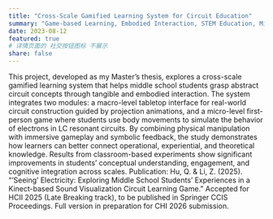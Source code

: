 ```yaml
---
title: "Cross-Scale Gamified Learning System for Circuit Education"
summary: "Game-based Learning, Embodied Interaction, STEM Education, Mixed Reality"
date: 2023-08-12 
featured: true
# 详情页面的 社交按钮图标 不展示 
share: false
---
```


This project, developed as my Master’s thesis, explores a cross-scale gamified learning system that helps middle school students grasp abstract circuit concepts through tangible and embodied interaction. The system integrates two modules: a macro-level tabletop interface for real-world circuit construction guided by projection animations, and a micro-level first-person game where students use body movements to simulate the behavior of electrons in LC resonant circuits. By combining physical manipulation with immersive gameplay and symbolic feedback, the study demonstrates how learners can better connect operational, experiential, and theoretical knowledge. Results from classroom-based experiments show significant improvements in students’ conceptual understanding, engagement, and cognitive integration across scales.
Publication:
Hu, Q. & Li, Z. (2025). “‘Seeing’ Electricity: Exploring Middle School Students’ Experiences in a Kinect-based Sound Visualization Circuit Learning Game.” Accepted for HCII 2025 (Late Breaking track), to be published in Springer CCIS Proceedings.
Full version in preparation for CHI 2026 submission.

